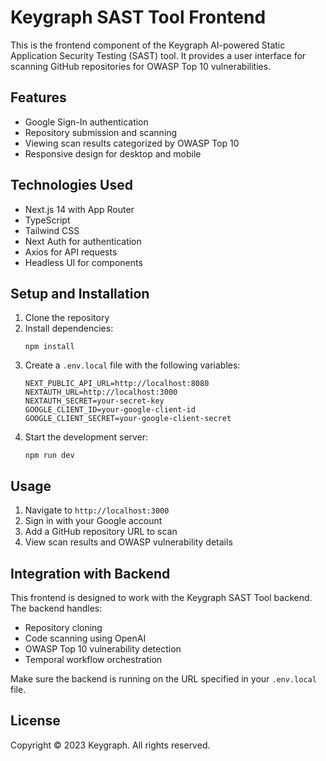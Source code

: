 # Keygraph SAST Tool Frontend

This is the frontend component of the Keygraph AI-powered Static Application Security Testing (SAST) tool. It provides a user interface for scanning GitHub repositories for OWASP Top 10 vulnerabilities.

## Features

- Google Sign-In authentication
- Repository submission and scanning
- Viewing scan results categorized by OWASP Top 10
- Responsive design for desktop and mobile

## Technologies Used

- Next.js 14 with App Router
- TypeScript
- Tailwind CSS
- Next Auth for authentication
- Axios for API requests
- Headless UI for components

## Setup and Installation

1. Clone the repository
2. Install dependencies:
   ```
   npm install
   ```
3. Create a `.env.local` file with the following variables:
   ```
   NEXT_PUBLIC_API_URL=http://localhost:8080
   NEXTAUTH_URL=http://localhost:3000
   NEXTAUTH_SECRET=your-secret-key
   GOOGLE_CLIENT_ID=your-google-client-id
   GOOGLE_CLIENT_SECRET=your-google-client-secret
   ```
4. Start the development server:
   ```
   npm run dev
   ```

## Usage

1. Navigate to `http://localhost:3000`
2. Sign in with your Google account
3. Add a GitHub repository URL to scan
4. View scan results and OWASP vulnerability details

## Integration with Backend

This frontend is designed to work with the Keygraph SAST Tool backend. The backend handles:

- Repository cloning
- Code scanning using OpenAI
- OWASP Top 10 vulnerability detection
- Temporal workflow orchestration

Make sure the backend is running on the URL specified in your `.env.local` file.

## License

Copyright © 2023 Keygraph. All rights reserved.
